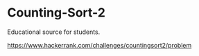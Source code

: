 # Counting-Sort-2
Educational source for students.

https://www.hackerrank.com/challenges/countingsort2/problem

